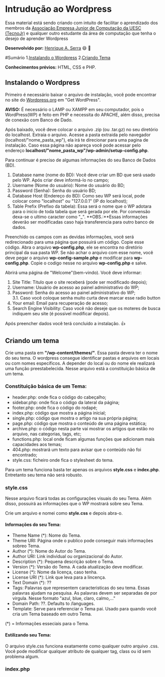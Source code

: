 # Intrudução ao Wordpress

Essa material está sendo criando com intuito de facilitar o aprendizado dos membros da [Associação Empresa Junior de Computação da UESC (TecnoJr)](https://www.tecnojr.com.br/) e qualquer outro estudante da área de computação que tenha o desejo de aprender Wordpress

**Desenvolvido por:**
[Henrique A. Serra](https://github.com/SerraZ3/) :smile: :metal:

#Sumário
1.[Instalando o Wordpress](#instalando-o-wordpress)
2.[Criando Tema](#criando-um-tema)

**Conhecimentos prévios:** HTML, CSS e PHP.

## Instalando o Wordpress

Primeiro é necessário baixar o arquivo de instalação, você pode encontrar no site 	do [Wordpress.org](https://wordpress.org/) em "Get WordPress".

**AVISO:** É necessário o LAMP ou XAMPP em seu computador, pois o WordPress(WP) é feito em PHP e necessita do APACHE, além disso, precisa de conexão com Banco de Dado.

Após baixado, você deve colocar o arquivo .zip (ou .tar.gz) no seu diretório do localhost. Extraia o arquivo. Acesse a pasta extraida pelo navegador (localhost/"nome_pasta_wp"), ela irá te direcionar para uma pagina de instalação. Caso essa página não apareça você pode acessar pelo endereço **localhost/"nome_pasta_wp"/wp-admin/setup-config.php**.

Para continuar é preciso de algumas informações do seu Banco de Dados (BD).
1. Database name (nome do BD): Você deve criar um BD que será usado pelo WP. Após criar deve informá-lo no campo;
2. Username (Nome do usuário): Nome do usuário do BD;
3. Password (Senha): Senha do usuário BD;
4. Database Host (Endereço do BD): Como seu WP será local, pode colocar como "localhost" ou "127.0.0.1" (IP do localhost);
5. Table Prefix (Prefixo da tabela): Essa será o nome que o WP adotara para o inicio de toda tabela que será gerada por ele. Por convensão dexa-se o ultimo caracter como "_".
**OBS.:**Essas informações deverão ser modificadas caso haja transferencia para outro banco de dados.

Preenchido os campos com as devidas informações, você será redirecionado para uma página que possuirá um código. Copie esse código. Abra o arquivo **wp-config.php**, ele se encontra no diretório principal da sua pasta WP. Se não achar o arquivo com esse nome, você deve pegar o arquivo **wp-config-sample.php** e modificar para **wp-config.php**. Copie o codigo nesse no arquivo **wp-config.php** e salve.

Abrirá uma página de "Welcome"(bem-vindo). Você deve informar:
1. Site Title: Titulo que o site receberá (pode ser modificado depois);
2. Username: Usuário de acesso ao painel administrativo do WP;
3. Password: Senha do acesso ao painel administrativo do WP;<br>
3.1. Caso você coloque senha muito curta deve marcar esse radio button
4. Your email: Email para recuperação de acesso;
5. Search Engine Visibility: Caso você não deseje que os moteres de busca indiquem seu site (é possivel modificar depois).

Após preencher dados você terá concluido a instalação. :thumbsup:


## Criando um tema

Crie uma pasta em **"/wp-content/themes/"**. Essa pasta devera ter o nome do seu tema. O wordpress consegue identificar pastas e arquivos em locais ou com nomes específicos. A depender do local ou do nome ele realizará uma função preestabelecida. Nesse arquivo está a constituição básica de um tema.

### Constituição básica de um Tema:

* header.php: onde fica o código do cabeçalho;
* sidebar.php: onde fica o código da lateral da página;
* footer.php: onde fica o código do rodapé;
* index.php: código que mostra a página inicial;
* single.php: código que mostra o artigo na sua própria página;
* page.php: código que mostra o conteúdo de uma página estática;
* archive.php: o código nesta parte vai mostrar os artigos que estão no arquivo, nas categorias, tags, etc;
* functions.php: local onde ficam algumas funções que adicionam mais capacidades aos temas;
* 404.php: mostrará um texto para avisar que o conteúdo não foi encontrado;
* style.css: ficheiro onde fica o stylesheet do tema.

Para um tema funciona basta ter apenas os arquivos **style.css** e **index.php**. Entretanto seu tema não será robusto.

### style.css

Nesse arquivo ficará todas as configurações visuais do seu Tema. Além disso, possuirá as informações que o WP mostrará sobre seu Tema.

Crie um arquivo e nomei como **style.css** e depois abra-o.

#### Informações do seu Tema:

* Theme Name (\*): Nome do Tema.
* Theme URI: Página onde o publico pode conseguir mais informações sobreo Tema.
* Author (\*): Nome do Autor do Tema.
* Author URI: Link individual ou organizacional do Autor.
* Description (\*): Pequena descrição sobre o Tema.
* Version (\*): Versão do Tema. A cada atualização deve modificar.
* License (\*): Nome da licença, caso tenha.
* License URI (\*): Link que leva para a lincença.
* Text Domain (\*): ??
* Tags: Palavras que representem caracteristicas do seu tema. Essas palavras ajudam na pesquisa. As palavras devem ser separadas de por virgula. Nesse formato "azul, blue, claro, calmo,..."
* Domain Path: ??. Defaults to /languages.
* Template: Serve para referenciar o Tema pai. Usado para quando você cria um Tema baseado em outro Tema. 

(\*) = Informações esseciais para o Tema.


#### Estilizando seu Tema:

O arquivo style.css funciona exatamente como qualquer outro arquivo .css. Você pode modificar qualquer atributo de qualquer tag, class ou id sem problema algum.

### index.php